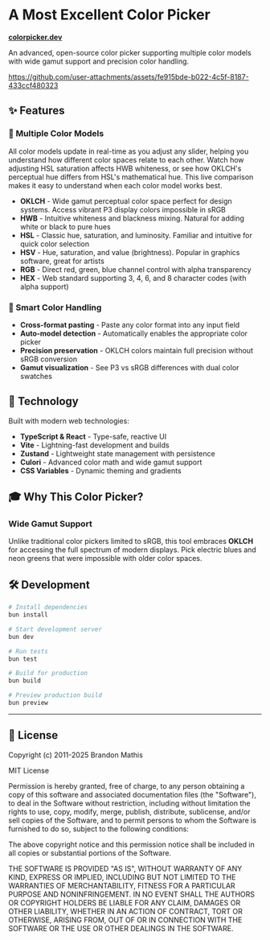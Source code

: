 # A Most Excellent Color Picker

**[colorpicker.dev](https://colorpicker.dev)**

An advanced, open-source color picker supporting multiple color models with wide gamut support and precision color handling.

https://github.com/user-attachments/assets/fe915bde-b022-4c5f-8187-433ccf480323

## ✨ Features

### 🌈 Multiple Color Models

All color models update in real-time as you adjust any slider, helping you understand how different color spaces relate to each other. Watch how adjusting HSL saturation affects HWB whiteness, or see how OKLCH's perceptual hue differs from HSL's mathematical hue. This live comparison makes it easy to understand when each color model works best.

- **OKLCH** - Wide gamut perceptual color space perfect for design systems. Access vibrant P3 display colors impossible in sRGB
- **HWB** - Intuitive whiteness and blackness mixing. Natural for adding white or black to pure hues
- **HSL** - Classic hue, saturation, and luminosity. Familiar and intuitive for quick color selection
- **HSV** - Hue, saturation, and value (brightness). Popular in graphics software, great for artists
- **RGB** - Direct red, green, blue channel control with alpha transparency
- **HEX** - Web standard supporting 3, 4, 6, and 8 character codes (with alpha support)

### 🎯 Smart Color Handling

- **Cross-format pasting** - Paste any color format into any input field
- **Auto-model detection** - Automatically enables the appropriate color picker
- **Precision preservation** - OKLCH colors maintain full precision without sRGB conversion
- **Gamut visualization** - See P3 vs sRGB differences with dual color swatches

## 🚀 Technology

Built with modern web technologies:

- **TypeScript & React** - Type-safe, reactive UI
- **Vite** - Lightning-fast development and builds
- **Zustand** - Lightweight state management with persistence
- **Culori** - Advanced color math and wide gamut support
- **CSS Variables** - Dynamic theming and gradients

## 🎓 Why This Color Picker?

### Wide Gamut Support

Unlike traditional color pickers limited to sRGB, this tool embraces **OKLCH** for accessing the full spectrum of modern displays. Pick electric blues and neon greens that were impossible with older color spaces.

## 🛠️ Development

```bash
# Install dependencies
bun install

# Start development server
bun dev

# Run tests
bun test

# Build for production
bun build

# Preview production build
bun preview
```

---

## 📄 License

Copyright (c) 2011-2025 Brandon Mathis

MIT License

Permission is hereby granted, free of charge, to any person obtaining
a copy of this software and associated documentation files (the
"Software"), to deal in the Software without restriction, including
without limitation the rights to use, copy, modify, merge, publish,
distribute, sublicense, and/or sell copies of the Software, and to
permit persons to whom the Software is furnished to do so, subject to
the following conditions:

The above copyright notice and this permission notice shall be
included in all copies or substantial portions of the Software.

THE SOFTWARE IS PROVIDED "AS IS", WITHOUT WARRANTY OF ANY KIND,
EXPRESS OR IMPLIED, INCLUDING BUT NOT LIMITED TO THE WARRANTIES OF
MERCHANTABILITY, FITNESS FOR A PARTICULAR PURPOSE AND
NONINFRINGEMENT. IN NO EVENT SHALL THE AUTHORS OR COPYRIGHT HOLDERS BE
LIABLE FOR ANY CLAIM, DAMAGES OR OTHER LIABILITY, WHETHER IN AN ACTION
OF CONTRACT, TORT OR OTHERWISE, ARISING FROM, OUT OF OR IN CONNECTION
WITH THE SOFTWARE OR THE USE OR OTHER DEALINGS IN THE SOFTWARE.
